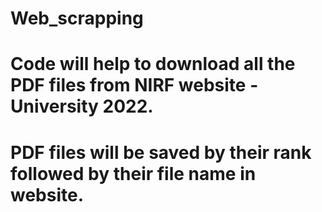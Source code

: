 # Web_scrapping
# Code will help to download all the PDF files from NIRF website - University 2022.
# PDF files will be saved by their rank followed by their file name in website.
